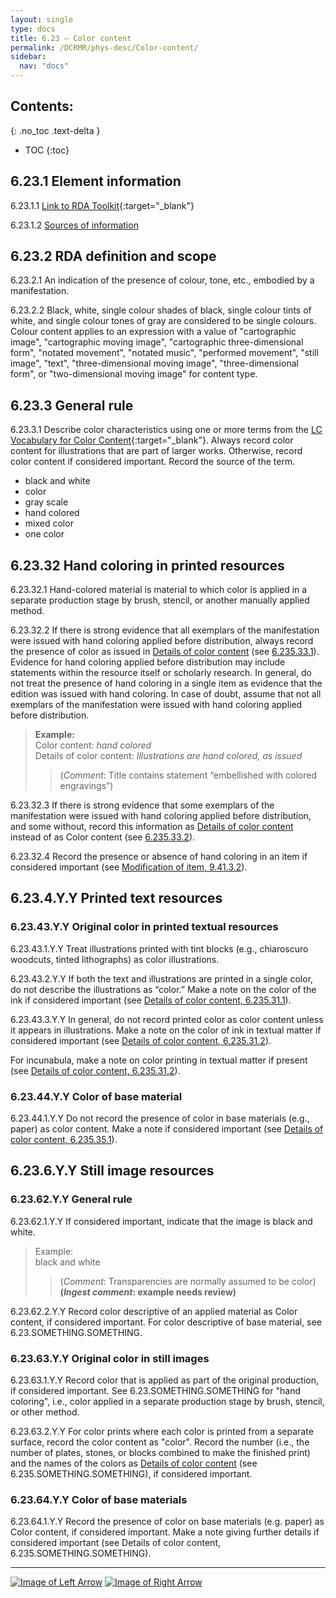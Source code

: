 ```yaml
---
layout: single
type: docs
title: 6.23 — Color content
permalink: /DCRMR/phys-desc/Color-content/
sidebar:
  nav: "docs"
---
```


## Contents:
{: .no_toc .text-delta }

- TOC
{:toc}

## 6.23.1 Element information

<a name="6.23.1.1">6.23.1.1</a> [Link to RDA Toolkit](https://access.rdatoolkit.org/Content?externalId=en-US_ala-26e5e1f2-b7fb-383b-954a-b2560eb6eb40){:target="_blank"}

<a name="6.23.1.2">6.23.1.2</a> [Sources of information](/DCRMR/phys-desc/#6011-sources-of-information) 

## 6.23.2 RDA definition and scope

<a name="6.23.2.1">6.23.2.1</a> An indication of the presence of colour, tone, etc., embodied by a manifestation.

<a name="6.23.2.2">6.23.2.2</a> Black, white, single colour shades of black, single colour tints of white, and single colour tones of gray are considered to be single colours. Colour content applies to an expression with a value of "cartographic image", "cartographic moving image", "cartographic three-dimensional form", "notated movement", "notated music", "performed movement", "still image", "text", "three-dimensional moving image", "three-dimensional form", or "two-dimensional moving image" for content type.

## 6.23.3 General rule

<a name="6.23.3.1">6.23.3.1</a> Describe color characteristics using one or more terms from the [LC Vocabulary for Color Content](https://id.loc.gov/vocabulary/mcolor.html){:target="_blank"}. Always record color content for illustrations that are part of larger works. Otherwise, record color content if considered important. Record the source of the term.    
+ black and white  
+ color  
+ gray scale  
+ hand colored  
+ mixed color  
+ one color  

## 6.23.32 Hand coloring in printed resources

<a name="6.23.32.1">6.23.32.1</a> Hand-colored material is material to which color is applied in a separate production stage by brush, stencil, or another manually applied method. 

<a name="6.23.32.2">6.23.32.2</a> If there is strong evidence that all exemplars of the manifestation were issued with hand coloring applied before distribution, always record the presence of color as issued in [Details of color content](/DCRMR/phys-desc/Details-of-color-content/) (see [6.235.33.1](/DCRMR/phys-desc/Details-of-color-content/#6.235.33.1)). Evidence for hand coloring applied before distribution may include statements within the resource itself or scholarly research. In general, do not treat the presence of hand coloring in a single item as evidence that the edition was issued with hand coloring. In case of doubt, assume that not all exemplars of the manifestation were issued with hand coloring applied before distribution.

>**Example:**  
>Color content: <CITE>hand colored</CITE>  
>Details of color content: <CITE>Illustrations are hand colored, as issued</CITE>  
>>(*Comment*: Title contains statement “embellished with colored engravings”)

<a name="6.23.32.3">6.23.32.3</a> If there is strong evidence that some exemplars of the manifestation were issued with hand coloring applied before distribution, and some without, record this information as [Details of color content](/DCRMR/phys-desc/Details-of-color-content/) instead of as Color content (see [6.235.33.2](/DCRMR/phys-desc/Details-of-color-content/#6.235.33.2)).

<a name="6.23.32.4">6.23.32.4</a> Record the presence or absence of hand coloring in an item if considered important (see [Modification of item, 9.41.3.2](/DCRMR/additional-notes/Modification-of-item/#9.41.3.2)).

## 6.23.4.Y.Y Printed text resources

### 6.23.43.Y.Y Original color in printed textual resources

<a name="6.23.43.1.Y.Y">6.23.43.1.Y.Y</a> Treat illustrations printed with tint blocks (e.g., chiaroscuro woodcuts, tinted lithographs) as color illustrations.

<a name="6.23.43.2.Y.Y">6.23.43.2.Y.Y</a> If both the text and illustrations are printed in a single color, do not describe the illustrations as “color.” Make a note on the color of the ink if considered important (see [Details of color content, 6.235.31.1](/DCRMR/phys-desc/Details-of-color-content/#6.235.31.1)).

<a name="6.23.43.3.Y.Y">6.23.43.3.Y.Y</a> In general, do not record printed color as color content unless it appears in illustrations.  Make a note on the color of ink in textual matter if considered important (see [Details of color content, 6.235.31.2](/DCRMR/phys-desc/Details-of-color-content/#6.235.31.2)).

For incunabula, make a note on color printing in textual matter if present (see [Details of color content, 6.235.31.2](/DCRMR/phys-desc/Details-of-color-content/#6.235.31.2)).

### 6.23.44.Y.Y Color of base material

<a name="6.23.44.1.Y.Y">6.23.44.1.Y.Y</a> Do not record the presence of color in base materials (e.g., paper) as color content. Make a note if considered important (see [Details of color content, 6.235.35.1](/DCRMR/phys-desc/Details-of-color-content/#6.235.35.1)).

## 6.23.6.Y.Y Still image resources

### 6.23.62.Y.Y General rule

<a name="6.23.62.1.Y.Y">6.23.62.1.Y.Y</a> If considered important, indicate that the image is black and white.

>Example:  
>black and white  
>>(*Comment*: Transparencies are normally assumed to be color)  
>>**(*Ingest comment*: example needs review)**

<a name="6.23.62.2.Y.Y">6.23.62.2.Y.Y</a> Record color descriptive of an applied material as Color content, if considered important. For color descriptive of base material, see 6.23.SOMETHING.SOMETHING.

### 6.23.63.Y.Y Original color in still images

<a name="6.23.63.1.Y.Y">6.23.63.1.Y.Y</a> Record color that is applied as part of the original production, if considered important. See 6.23.SOMETHING.SOMETHING for "hand coloring", i.e., color applied in a separate production stage by brush, stencil, or other method.

<a name="6.23.63.2.Y.Y">6.23.63.2.Y.Y</a> For color prints where each color is printed from a separate surface, record the color content as "color". Record the number (i.e., the number of plates, stones, or blocks combined to make the finished print) and the names of the colors as [Details of color content](/DCRMR/phys-desc/Details-of-color-content/) (see 6.235.SOMETHING.SOMETHING), if considered important.

### 6.23.64.Y.Y Color of base materials

<a name="6.23.64.1.Y.Y">6.23.64.1.Y.Y</a> Record the presence of color on base materials (e.g. paper) as Color content, if considered important. Make a note giving further details if considered important (see Details of color content, 6.235.SOMETHING.SOMETHING).

---

[![Image of Left Arrow](https://rbms-bsc.github.io/DCRMR/assets/pictures/navigation/Arrow_Left.png "6.225 — Details of illustrative content")](/DCRMR/phys-desc/Details-of-illustrative-content/) [![Image of Right Arrow](https://rbms-bsc.github.io/DCRMR/assets/pictures/navigation/Arrow_Right.png "6.235 — Details of color content")](/DCRMR/phys-desc/Details-of-color-content/)
